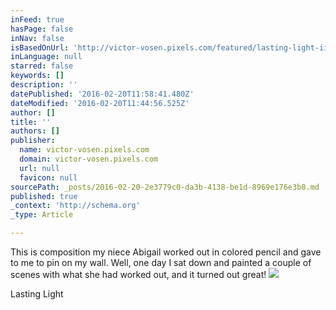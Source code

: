 ```yaml
---
inFeed: true
hasPage: false
inNav: false
isBasedOnUrl: 'http://victor-vosen.pixels.com/featured/lasting-light-ii-victor-vosen.html'
inLanguage: null
starred: false
keywords: []
description: ''
datePublished: '2016-02-20T11:58:41.480Z'
dateModified: '2016-02-20T11:44:56.525Z'
author: []
title: ''
authors: []
publisher:
  name: victor-vosen.pixels.com
  domain: victor-vosen.pixels.com
  url: null
  favicon: null
sourcePath: _posts/2016-02-20-2e3779c0-da3b-4138-be1d-8969e176e3b8.md
published: true
_context: 'http://schema.org'
_type: Article

---
```

This is composition my niece Abigail worked out in colored pencil and gave to me to pin on my wall.  Well, one day I sat down and painted a couple of scenes with what she had worked out, and it turned out great!
![](http://images.fineartamerica.com/images-medium-large-5/lasting-light-ii-victor-vosen.jpg)

Lasting Light